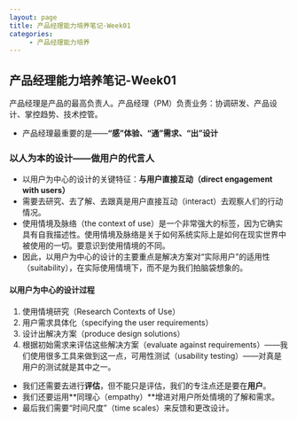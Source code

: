 ```yaml
---
layout: page
title: 产品经理能力培养笔记-Week01
categories:
     - 产品经理能力培养
---
```


## 产品经理能力培养笔记-Week01
产品经理是产品的最高负责人。产品经理（PM）负责业务：协调研发、产品设计、掌控趋势、技术控管。
- 产品经理最重要的是——**“感”体验、“通”需求、“出”设计**

### 以人为本的设计——做用户的代言人
- 以用户为中心的设计的关键特征：**与用户直接互动（direct engagement with users）**
- 需要去研究、去了解、去跟真是用户直接互动（interact）去观察人们的行动情况。
- 使用情境及脉络（the context of use）是一个非常强大的标签，因为它确实具有自我描述性。使用情境及脉络是关于如何系统实际上是如何在现实世界中被使用的一切。要意识到使用情境的不同。
- 因此，以用户为中心的设计的主要重点是解决方案对“实际用户”的适用性（suitability），在实际使用情境下，而不是为我们拍脑袋想象的。

#### 以用户为中心的设计过程
1. 使用情境研究（Research Contexts of Use）
2. 用户需求具体化（specifying the user requirements）
3. 设计出解决方案（produce design solutions）
4. 根据初始需求来评估这些解决方案（evaluate against requirements）——我们使用很多工具来做到这一点，可用性测试（usability testing）——对真是用户的测试就是其中之一。

- 我们还需要去进行**评估**，但不能只是评估，我们的专注点还是要在**用户**。
- 我们还要运用**同理心（empathy）**增进对用户所处情境的了解和需求。
- 最后我们需要“时间尺度”（time scales）来反馈和更改设计。

